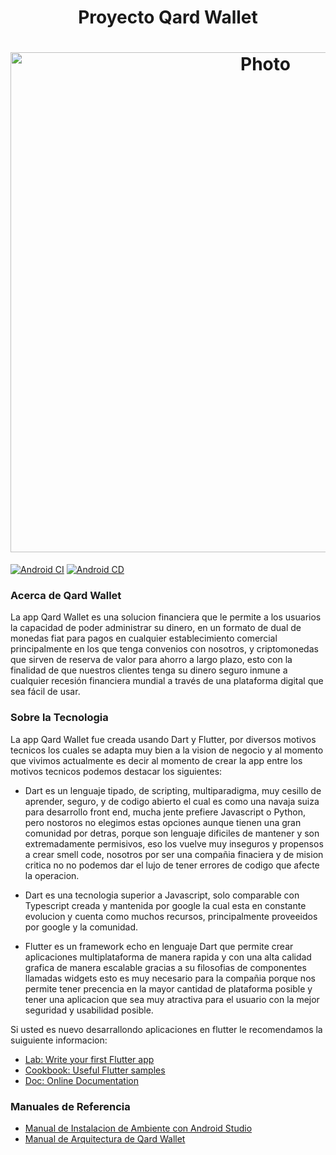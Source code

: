 <h1 align="center">Proyecto Qard Wallet</h1>

<h1 align="center">
  <img src="https://github.com/Vettica/recargasweb_api_android_c/blob/develop/assets/tcs-photo.jpg" alt="Photo" width="800"/>
</h1>

[![Android CI](https://github.com/Vettica/recargasweb_api_android_c/actions/workflows/android-ci.yml/badge.svg)](https://github.com/Vettica/recargasweb_api_android_c/actions/workflows/android-ci.yml)
[![Android CD](https://github.com/Vettica/recargasweb_api_android_c/actions/workflows/android-cd.yml/badge.svg)](https://github.com/Vettica/recargasweb_api_android_c/actions/workflows/android-cd.yml)

### Acerca de Qard Wallet

La app Qard Wallet es una solucion financiera que le permite a los usuarios la capacidad de poder 
administrar su dinero, en un formato de dual de monedas fiat para pagos en cualquier establecimiento
comercial principalmente en los que tenga convenios con nosotros, y criptomonedas que sirven de reserva
de valor para ahorro a largo plazo, esto con la finalidad de que nuestros clientes tenga su dinero seguro
inmune a cualquier recesión financiera mundial a través de una plataforma digital que sea fácil de usar.

### Sobre la Tecnologia

La app Qard Wallet fue creada usando Dart y Flutter, por diversos motivos tecnicos los cuales se adapta
muy bien a la vision de negocio y al momento que vivimos actualmente es decir al momento de crear la app
entre los motivos tecnicos podemos destacar los siguientes:

- Dart es un lenguaje tipado, de scripting, multiparadigma, muy cesillo de aprender, seguro, y de codigo 
  abierto el cual es como una navaja suiza para desarrollo front end, mucha jente prefiere Javascript o 
  Python, pero nostoros no elegimos estas opciones aunque tienen una gran comunidad por detras, porque son
  lenguaje dificiles de mantener y son extremadamente permisivos, eso los vuelve muy inseguros y propensos
  a crear smell code, nosotros por ser una compañia finaciera y de mision critica no no podemos dar el lujo
  de tener errores de codigo que afecte la operacion.</br>

- Dart es una tecnologia superior a Javascript, solo comparable con Typescript creada y mantenida por google
  la cual esta en constante evolucion y cuenta como muchos recursos, principalmente proveeidos por google y
  la comunidad.</br>

- Flutter es un framework echo en lenguaje Dart que permite crear aplicaciones multiplataforma de manera 
  rapida y con una alta calidad grafica de manera escalable gracias a su filosofias de componentes llamadas 
  widgets esto es muy necesario para la compañia porque nos permite tener precencia en la mayor cantidad de 
  plataforma posible y tener una aplicacion que sea muy atractiva para el usuario con la mejor seguridad y 
  usabilidad posible.</br>

Si usted es nuevo desarrallondo aplicaciones en flutter le recomendamos la suiguiente informacion:

- [Lab: Write your first Flutter app](https://flutter.dev/docs/get-started/codelab)
- [Cookbook: Useful Flutter samples](https://flutter.dev/docs/cookbook)
- [Doc: Online Documentation](https://flutter.dev/docs)

### Manuales de Referencia

- [Manual de Instalacion de Ambiente con Android Studio](https://docs.google.com/document/d/1zouJo0Mer-ImFggNW7xdBjMfRoYNBrCDVQ5uQjX1bRA/edit)
- [Manual de Arquitectura de Qard Wallet](https://docs.google.com/document/d/1SG2_768eVaFqCojF6YB1lUcNvjHMcDhMhVUZjY6vGpg/edit)
